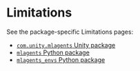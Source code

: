# Limitations

See the package-specific Limitations pages:

- [`com.unity.mlagents` Unity package](Package-Limitations.md)
- [`mlagents` Python package](https://github.com/Unity-Technologies/ml-agents/blob/release/4.0.0/ml-agents/README.md#limitations)
- [`mlagents_envs` Python package](https://github.com/Unity-Technologies/ml-agents/blob/release/4.0.0/ml-agents-envs/README.md#limitations)
